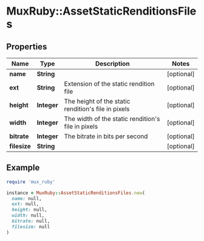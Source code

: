 # MuxRuby::AssetStaticRenditionsFiles

## Properties

| Name | Type | Description | Notes |
| ---- | ---- | ----------- | ----- |
| **name** | **String** |  | [optional] |
| **ext** | **String** | Extension of the static rendition file | [optional] |
| **height** | **Integer** | The height of the static rendition&#39;s file in pixels | [optional] |
| **width** | **Integer** | The width of the static rendition&#39;s file in pixels | [optional] |
| **bitrate** | **Integer** | The bitrate in bits per second | [optional] |
| **filesize** | **String** |  | [optional] |

## Example

```ruby
require 'mux_ruby'

instance = MuxRuby::AssetStaticRenditionsFiles.new(
  name: null,
  ext: null,
  height: null,
  width: null,
  bitrate: null,
  filesize: null
)
```

